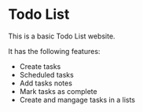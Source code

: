 # Todo List

This is a basic Todo List website.

It has the following features:

- Create tasks
- Scheduled tasks
- Add tasks notes
- Mark tasks as complete
- Create and mangage tasks in a lists
